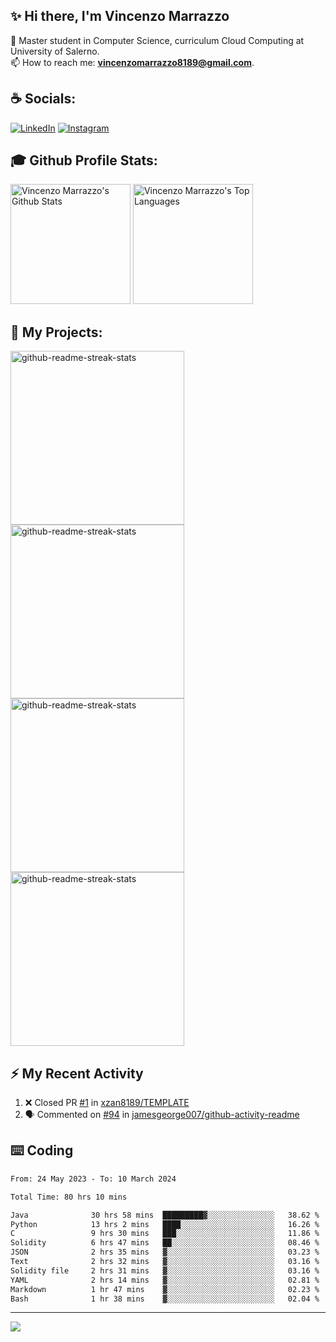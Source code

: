## ✨ Hi there, I'm Vincenzo Marrazzo

🌱 Master student in Computer Science, curriculum Cloud Computing at University of Salerno.<br>
📫 How to reach me: **vincenzomarrazzo8189@gmail.com**.

<!-- Connect with me -->
## ☕ Socials:

[![LinkedIn](https://img.shields.io/badge/LinkedIn-%230077B5.svg?logo=linkedin&logoColor=white)](https://www.linkedin.com/in/vincenzo-marrazzo/)
[![Instagram](https://img.shields.io/badge/Instagram-%23E4405F.svg?logo=Instagram&logoColor=white)](https://www.instagram.com/xzan8189)

## 🎓 Github Profile Stats:

<a href="https://github.com/anuraghazra/github-readme-stats"><img alt="Vincenzo Marrazzo's Github Stats" src="https://denvercoder1-github-readme-stats.vercel.app/api/?username=xzan8189&show_icons=true&include_all_commits=true&count_private=true&theme=react&hide_border=true&bg_color=1F222E&title_color=F85D7F&icon_color=F8D866" height="192px"/></a>
<a href="https://github.com/anuraghazra/github-readme-stats"><img alt="Vincenzo Marrazzo's Top Languages" src="https://denvercoder1-github-readme-stats.vercel.app/api/top-langs/?username=xzan8189&langs_count=8&layout=compact&theme=react&hide_border=true&bg_color=1F222E&title_color=F85D7F&icon_color=F8D866&hide=Jupyter%20Notebook,Roff" height="192px"/></a>

## 🚀 My Projects:

<a href="https://github.com/xzan8189/Gym-IoT"><img width="278" src="https://denvercoder1-github-readme-stats.vercel.app/api/pin/?username=xzan8189&repo=Gym-IoT&theme=react&bg_color=1F222E&title_color=F85D7F&hide_border=true&icon_color=F8D866&show_icons=false" alt="github-readme-streak-stats"></a>
<a href="https://github.com/xzan8189/CryptoBot"><img width="278" src="https://denvercoder1-github-readme-stats.vercel.app/api/pin/?username=xzan8189&repo=CryptoBot&theme=react&bg_color=1F222E&title_color=F85D7F&hide_border=true&icon_color=F8D866&show_icons=false" alt="github-readme-streak-stats"></a>
<a href="https://github.com/xzan8189/GameOfLife-mpi"><img width="278" src="https://denvercoder1-github-readme-stats.vercel.app/api/pin/?username=xzan8189&repo=GameOfLife-mpi&theme=react&bg_color=1F222E&title_color=F85D7F&hide_border=true&icon_color=F8D866&show_icons=false" alt="github-readme-streak-stats"></a>
<a href="https://github.com/xzan8189/Statistical-survey-of-university-salaries-2021"><img width="278" src="https://denvercoder1-github-readme-stats.vercel.app/api/pin/?username=xzan8189&repo=Statistical-survey-of-university-salaries-2021&theme=react&bg_color=1F222E&title_color=F85D7F&hide_border=true&icon_color=F8D866&show_icons=false" alt="github-readme-streak-stats"></a>

## ⚡ My Recent Activity
<!-- https://github.com/jamesgeorge007/github-activity-readme -->
<!--START_SECTION:activity-->
1. ❌ Closed PR [#1](https://github.com/xzan8189/TEMPLATE/pull/1) in [xzan8189/TEMPLATE](https://github.com/xzan8189/TEMPLATE)
2. 🗣 Commented on [#94](https://github.com/jamesgeorge007/github-activity-readme/issues/94#issuecomment-1534875973) in [jamesgeorge007/github-activity-readme](https://github.com/jamesgeorge007/github-activity-readme)
<!--END_SECTION:activity-->

## ⌨️ Coding
<!--START_SECTION:waka-->

```txt
From: 24 May 2023 - To: 10 March 2024

Total Time: 80 hrs 10 mins

Java              30 hrs 58 mins  █████████▓░░░░░░░░░░░░░░░   38.62 %
Python            13 hrs 2 mins   ████░░░░░░░░░░░░░░░░░░░░░   16.26 %
C                 9 hrs 30 mins   ███░░░░░░░░░░░░░░░░░░░░░░   11.86 %
Solidity          6 hrs 47 mins   ██░░░░░░░░░░░░░░░░░░░░░░░   08.46 %
JSON              2 hrs 35 mins   ▓░░░░░░░░░░░░░░░░░░░░░░░░   03.23 %
Text              2 hrs 32 mins   ▓░░░░░░░░░░░░░░░░░░░░░░░░   03.16 %
Solidity file     2 hrs 31 mins   ▓░░░░░░░░░░░░░░░░░░░░░░░░   03.16 %
YAML              2 hrs 14 mins   ▓░░░░░░░░░░░░░░░░░░░░░░░░   02.81 %
Markdown          1 hr 47 mins    ▓░░░░░░░░░░░░░░░░░░░░░░░░   02.23 %
Bash              1 hr 38 mins    ▓░░░░░░░░░░░░░░░░░░░░░░░░   02.04 %
```

<!--END_SECTION:waka-->
---
<!-- Number of visitors -->
<a href="https://visitcount.itsvg.in">
  <img src="https://visitcount.itsvg.in/api?id=xzan8189&label=Profile%20Views&color=11&icon=5&pretty=false" />
</a>

